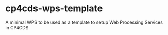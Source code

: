 # cp4cds-wps-template
A minimal WPS to be used as a template to setup Web Processing Services in CP4CDS
